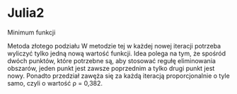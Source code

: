 # Julia2
 Minimum funkcji

Metoda złotego podziału
W metodzie tej w każdej nowej iteracji potrzeba wyliczyć tylko jedną nową wartość funkcji. Idea polega na tym, że spośród dwóch punktów, które
potrzebne są, aby stosować regułę eliminowania obszarów, jeden punkt jest
zawsze poprzednim a tylko drugi punkt jest nowy. Ponadto przedział zawęża
się za każdą iteracją proporcjonalnie o tyle samo, czyli o wartość ρ = 0,382.